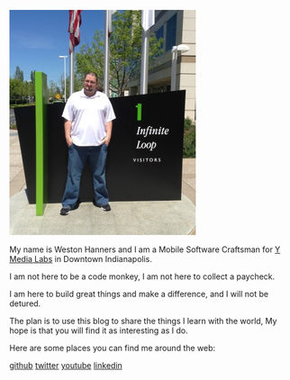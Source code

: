 <!--
Title: About Me
Page: true
Template: simplepage
-->

![Mothership][1]

My name is Weston Hanners and I am a Mobile Software Craftsman 
for [Y Media Labs][2] in Downtown Indianapolis.

I am not here to be a code monkey, I am not here to collect a paycheck.

I am here to build great things and make a difference, and I will not be 
detured. 

The plan is to use this blog to share the things I learn with the world, 
My hope is that you will find it as interesting as I do.

Here are some places you can find me around the web:

<div markdown="1" class="horizontal-list">

[github](https://www.github.com/kronusdark)
[twitter](https://www.twitter.com/WestonHanners)
[youtube](https://www.youtube.com/kronusdark)
[linkedin](https://www.linkedin.com/in/lhanners)

</div>

[1]: content/images/me.jpg
[2]: http://www.ymedialabs.com 
